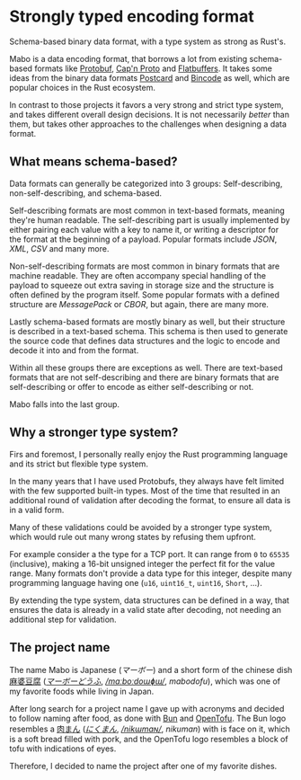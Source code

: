 # Strongly typed encoding format

Schema-based binary data format, with a type system as strong as Rust's.

Mabo is a data encoding format, that borrows a lot from existing schema-based formats like [Protobuf](https://protobuf.dev), [Cap'n Proto](https://capnproto.org) and [Flatbuffers](https://flatbuffers.dev). It takes some ideas from the binary data formats [Postcard](https://github.com/jamesmunns/postcard) and [Bincode](https://github.com/bincode-org/bincode) as well, which are popular choices in the Rust ecosystem.

In contrast to those projects it favors a very strong and strict type system, and takes different overall design decisions. It is not necessarily _better_ than them, but takes other approaches to the challenges when designing a data format.

## What means schema-based?

Data formats can generally be categorized into 3 groups: Self-describing, non-self-describing, and schema-based.

Self-describing formats are most common in text-based formats, meaning they're human readable. The self-describing part is usually implemented by either pairing each value with a key to name it, or writing a descriptor for the format at the beginning of a payload. Popular formats include _JSON_, _XML_, _CSV_ and many more.

Non-self-describing formats are most common in binary formats that are machine readable. They are often accompany special handling of the payload to squeeze out extra saving in storage size and the structure is often defined by the program itself. Some popular formats with a defined structure are _MessagePack_ or _CBOR_, but again, there are many more.

Lastly schema-based formats are mostly binary as well, but their structure is described in a text-based schema. This schema is then used to generate the source code that defines data structures and the logic to encode and decode it into and from the format.

Within all these groups there are exceptions as well. There are text-based formats that are not self-describing and there are binary formats that are self-describing or offer to encode as either self-describing or not.

Mabo falls into the last group.

## Why a stronger type system?

Firs and foremost, I personally really enjoy the Rust programming language and its strict but flexible type system.

In the many years that I have used Protobufs, they always have felt limited with the few supported built-in types. Most of the time that resulted in an additional round of validation after decoding the format, to ensure all data is in a valid form.

Many of these validations could be avoided by a stronger type system, which would rule out many wrong states by refusing them upfront.

For example consider a the type for a TCP port. It can range from `0` to `65535` (inclusive), making a 16-bit unsigned integer the perfect fit for the value range. Many formats don't provide a data type for this integer, despite many programming language having one (`u16`, `uint16_t`, `uint16`, `Short`, ...).

By extending the type system, data structures can be defined in a way, that ensures the data is already in a valid state after decoding, not needing an additional step for validation.

## The project name

The name Mabo is Japanese (_マーボー_) and a short form of the chinese dish [麻婆豆腐](https://en.wikipedia.org/wiki/Mapo_tofu) ([_マーボーどうふ_](https://jisho.org/word/%E9%BA%BB%E5%A9%86%E8%B1%86%E8%85%90), [_/maːboːdoɯɸɯ/_](https://en.wikipedia.org/wiki/Help:IPA/Japanese), _mabodofu_), which was one of my favorite foods while living in Japan.

After long search for a project name I gave up with acronyms and decided to follow naming after food, as done with [Bun](https://bun.sh) and [OpenTofu](https://opentofu.org). The Bun logo resembles a [肉まん](https://en.wikipedia.org/wiki/Baozi) ([_にくまん_](https://jisho.org/word/%E8%82%89%E9%A5%85), [_/nikɯmaɴ/_](https://en.wikipedia.org/wiki/Help:IPA/Japanese), _nikuman_) with is face on it, which is a soft bread filled with pork, and the OpenTofu logo resembles a block of tofu with indications of eyes.

Therefore, I decided to name the project after one of my favorite dishes.
